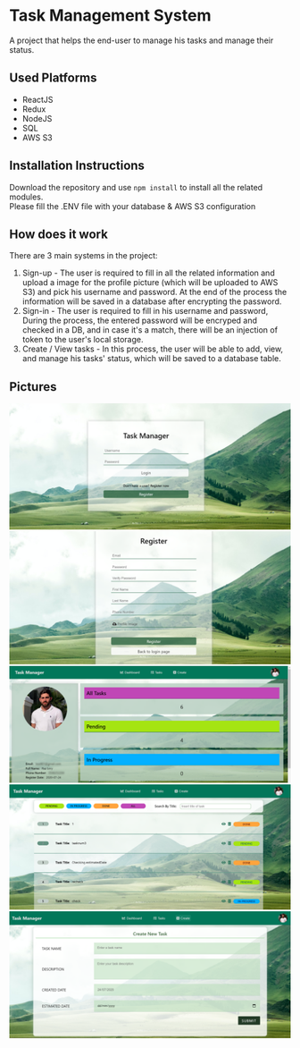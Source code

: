 # Task Management System
A project that helps the end-user to manage his tasks and manage their status.

## Used Platforms
- ReactJS
- Redux
- NodeJS
- SQL
- AWS S3

## Installation Instructions
Download the repository and use `npm install` to install all the related modules.<br/>
Please fill the .ENV file with your database & AWS S3 configuration 

## How does it work
There are 3 main systems in the project:
1. Sign-up  - The user is required to fill in all the related information and upload a image for the profile picture (which will be uploaded to AWS S3) and pick his username and password. At the end of the process the information will be saved in a database after encrypting the password.
2. Sign-in - The user is required to fill in his username and password, During the process, the entered password will be encryped and checked in a DB, and in case it's a match, there will be an injection of token to the user's local storage.
3. Create / View tasks - In this process, the user will be able to add, view, and manage his tasks' status, which will be saved to a database table.

## Pictures
![Login_Img](./img/login.png)
![Register_Img](./img/register.png)
![Profile_Img](./img/profile.png)
![Tasks_Img](./img/tasks.png)
![Create_Img](./img/create.png)
